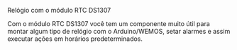 Relógio com o módulo RTC DS1307 

Com o módulo RTC DS1307 você tem um componente muito útil para montar algum tipo de relógio com o Arduino/WEMOS, setar alarmes e assim executar ações em horários predeterminados. 

